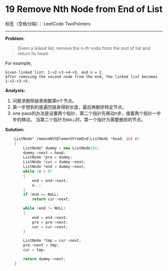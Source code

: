 ﻿# 19 Remove Nth Node from End of List

标签（空格分隔）： LeetCode TwoPointers

---

**Problem:**
>   Given a linked list, remove the n-th node from the end of list and return its head.
>
For example,
>
    Given linked list: 1->2->3->4->5, and n = 2.
    After removing the second node from the end, the linked list becomes 1->2->3->5.

**Analysis:**

 1. 问题求删除链表倒数第n个节点。
 2. 第一步想到的是遍历链表得到长度，最后再删除特定节点。
 3. one pass的办法是设置两个指针，第二个指针先移动n步，接着两个指针一步步的移动。
    当第二个指针为`NULL`时，第一个指针为需要删除的节点。

**Solution:**
```cpp
	ListNode* removeNthElementFromEnd(ListNode *head, int n)
	{
		ListNode* dummy = new ListNode(0);
		dummy->next = head;
		ListNode *pre = dummy;
		ListNode *cur = dummy->next;
		ListNode *end = dummy->next;
		while (n > 0)
		{
			end = end->next;
			n--;
		}
		if (end == NULL)
			return cur->next;

		while (end != NULL)
		{
			end = end->next;
			pre = pre->next;
			cur = cur->next;
		}

		ListNode *tmp = cur->next;
		pre->next = tmp;
		cur = tmp;

		return dummy->next;
	}
```

